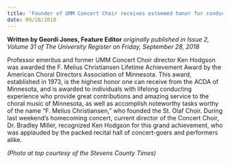 ```yaml
---
title: 'Founder of UMM Concert Choir receives esteemed honor for conducting'
date: 09/28/2018
---
```


**Written by Geordi Jones, Feature Editor** _originally published in Issue 2, Volume 31 of The University Register on Friday, September 28, 2018_

Professor emeritus and former UMM Concert Choir director Ken Hodgson was awarded the F. Melius Christiansen Lifetime Achievement Award by the American Choral Directors Association of Minnesota. This award, established in 1973, is the highest honor one can receive from the ACDA of Minnesota, and is awarded to individuals with lifelong conducting experience who provide great contributions and amazing service to the choral music of Minnesota, as well as accomplish noteworthy tasks worthy of the name “F. Melius Christiansen,” who founded the St. Olaf Choir. During last weekend’s homecoming concert, current director of the Concert Choir, Dr. Bradley Miller, recognized Ken Hodgson for this grand achievement, who was applauded by the packed recital hall of concert-goers and performers alike.

_(Photo at top courtesy of the Stevens County Times)_